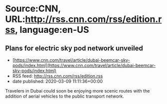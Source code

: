 # Source:CNN, URL:http://rss.cnn.com/rss/edition.rss, language:en-US

## Plans for electric sky pod network unveiled
 - [https://www.cnn.com/travel/article/dubai-beemcar-sky-pods/index.html](https://www.cnn.com/travel/article/dubai-beemcar-sky-pods/index.html)
 - RSS feed: http://rss.cnn.com/rss/edition.rss
 - date published: 2020-03-09 11:11:36+00:00

Travelers in Dubai could soon be enjoying more scenic routes with the addition of aerial vehicles to the public transport network.

